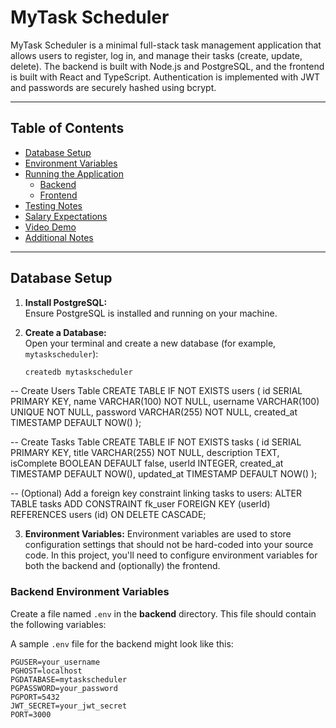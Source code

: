 # MyTask Scheduler

MyTask Scheduler is a minimal full-stack task management application that allows users to register, log in, and manage their tasks (create, update, delete). The backend is built with Node.js and PostgreSQL, and the frontend is built with React and TypeScript. Authentication is implemented with JWT and passwords are securely hashed using bcrypt.

---

## Table of Contents

- [Database Setup](#database-setup)
- [Environment Variables](#environment-variables)
- [Running the Application](#running-the-application)
  - [Backend](#running-the-backend)
  - [Frontend](#running-the-frontend)
- [Testing Notes](#testing-notes)
- [Salary Expectations](#salary-expectations)
- [Video Demo](#video-demo)
- [Additional Notes](#additional-notes)

---

## Database Setup

1. **Install PostgreSQL:**  
   Ensure PostgreSQL is installed and running on your machine.

2. **Create a Database:**  
   Open your terminal and create a new database (for example, `mytaskscheduler`):
   ```bash
   createdb mytaskscheduler
-- Create Users Table
CREATE TABLE IF NOT EXISTS users (
  id SERIAL PRIMARY KEY,
  name VARCHAR(100) NOT NULL,
  username VARCHAR(100) UNIQUE NOT NULL,
  password VARCHAR(255) NOT NULL,
  created_at TIMESTAMP DEFAULT NOW()
);

-- Create Tasks Table
CREATE TABLE IF NOT EXISTS tasks (
  id SERIAL PRIMARY KEY,
  title VARCHAR(255) NOT NULL,
  description TEXT,
  isComplete BOOLEAN DEFAULT false,
  userId INTEGER,
  created_at TIMESTAMP DEFAULT NOW(),
  updated_at TIMESTAMP DEFAULT NOW()
);

-- (Optional) Add a foreign key constraint linking tasks to users:
ALTER TABLE tasks
ADD CONSTRAINT fk_user
FOREIGN KEY (userId)
REFERENCES users (id)
ON DELETE CASCADE;

3. **Environment Variables:**
Environment variables are used to store configuration settings that should not be hard-coded into your source code. In this project, you'll need to configure environment variables for both the backend and (optionally) the frontend.

### Backend Environment Variables

Create a file named `.env` in the **backend** directory. This file should contain the following variables:

A sample `.env` file for the backend might look like this:

```env
PGUSER=your_username
PGHOST=localhost
PGDATABASE=mytaskscheduler
PGPASSWORD=your_password
PGPORT=5432
JWT_SECRET=your_jwt_secret
PORT=3000

